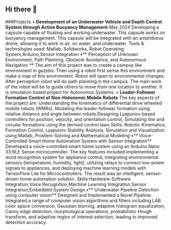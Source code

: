 ## Hi there 👋

<!--
**ArashdeepSinghMaan/ArashdeepSinghMaan** is a ✨ _special_ ✨ repository because its `README.md` (this file) appears on your GitHub profile.

Here are some ideas to get you started:

- 🔭 I’m currently working on ...
- 🌱 I’m currently learning ...
- 👯 I’m looking to collaborate on ...
- 🤔 I’m looking for help with ...
- 💬 Ask me about ...
- 📫 How to reach me: ...
- 😄 Pronouns: ...
- ⚡ Fun fact: ...
-->
###Projects
• **Development of an Underwater Vehicle and Depth Control System through Active Buoyancy Management** May 2024
Developing a capsule capable of floating and working underwater. This capsule works on buoyancy management.
This capsule will be integrated with an amphibious drone, allowing it to work in air, on water, and underwater.
Tools & technologies used: Matlab, Solidworks, Robot Operating System,Arduino,Sensor Integration
•** Perception of Unknown Environment, Path Planning, Obstacle Avoidance, and Autonomous Navigation **
The aim of this project was to create a campus like environment in gazebo. Then using a robot first sense this
environment and make a map of this environment. Robot will open to environmental changes. After perception
robot will do path planning in the campus. The main work of the robot will be to guide others to move from one
location to another. It is simulation based project for Autonomus Systems.
• **Leader-Follower Formation Control of Non-Holonomic Mobile Robots**
The key aspects of the project are: Understanding the kinematics of differential drive wheeled mobile robots
(WMRs), Modeling the leader-follower formation using relative distance and angle between robots,Designing
Lyapunov-based controllers for position, velocity, and orientation control, Simulating line and circular formations
using the derived control laws
Skills: Robotic Kinematics, Formation Control, Lyapunov Stability Analysis, Simulation and Visualization using
Matlab, Problem-Solving and Mathematical Modeling
•** Voice-Controlled Smart Home Automation System with Sensor Integration**
Developed a voice-controlled smart home system using an Arduino Nano 33 BLE Sense microcontroller. The key
features included implementing a word recognition system for appliance control, integrating environmental sensors
(temperature, humidity, light), utilizing relays to connect low-power signals to appliances, and deploying machine
learning models with TensorFlow Lite for Microcontrollers. The result was an intelligent, sensor-driven home
automation solution.
Skills:Hardware-Software Integration,Voice Recognition,Machine Learning Integration,Sensor
Integration,Embedded System Design
•** Underwater Pipeline Detection using computer vision**
Designed and Implemented a Novel Pipeline: Integrated a range of computer vision algorithms and filters
including LAB color space conversion, Gaussian blurring, adaptive histogram equalization, Canny edge detection,
morphological operations, probabilistic Hough transform, and adaptive region of interest selection, leading to
improved detection accuracy.

